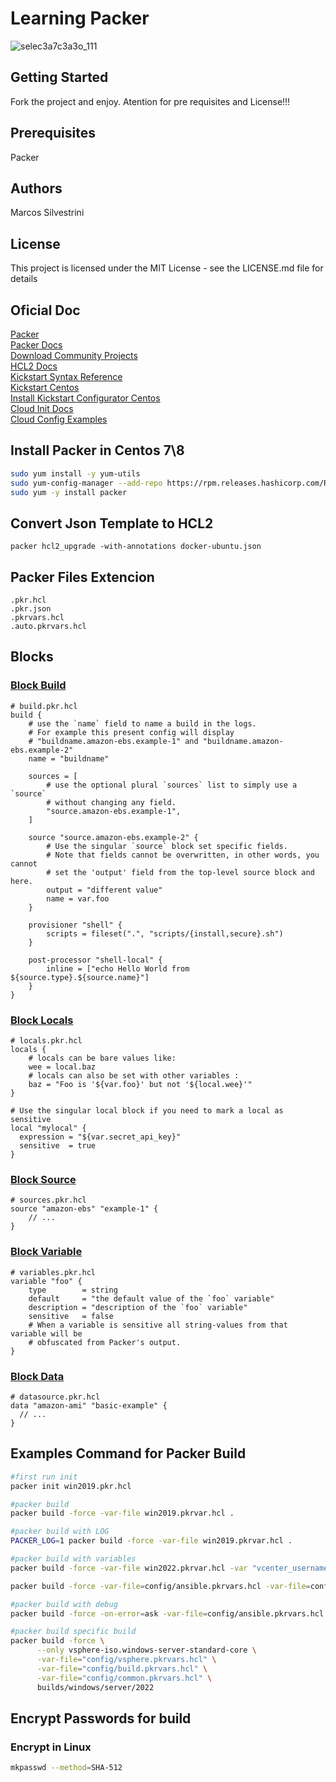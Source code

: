# Learning Packer

![selec3a7c3a3o_111](https://user-images.githubusercontent.com/62715900/117728163-73868e00-b1bf-11eb-90c6-08f2a659576e.png)

## Getting Started

Fork the project and enjoy.
Atention for pre requisites and License!!!

## Prerequisites

Packer

## Authors

Marcos Silvestrini

## License

This project is licensed under the MIT License - see the LICENSE.md file for details

## Oficial Doc

[Packer](https://www.packer.io/)\
[Packer Docs](https://www.packer.io/docs)\
[Download Community Projects](https://www.packer.io/community-tools#download-community-projects)\
[HCL2 Docs](https://www.packer.io/guides/hcl)\
[Kickstart Syntax Reference](https://access.redhat.com/documentation/en-us/red_hat_enterprise_linux/7/html/installation_guide/sect-kickstart-syntax)\
[Kickstart Centos](https://gainanov.pro/eng-blog/linux/centos-installation-with-kickstart/)\
[Install Kickstart Configurator Centos](https://linuxhint.com/install-centos-kickstart/)\
[Cloud Init Docs](https://cloudinit.readthedocs.io/en/latest/)\
[Cloud Config Examples](https://cloudinit.readthedocs.io/en/latest/topics/examples.html)

## Install Packer in Centos 7\8

```sh
sudo yum install -y yum-utils
sudo yum-config-manager --add-repo https://rpm.releases.hashicorp.com/RHEL/hashicorp.repo
sudo yum -y install packer
```

## Convert Json Template to HCL2

`packer hcl2_upgrade -with-annotations docker-ubuntu.json`

## Packer Files Extencion

```hcl2
.pkr.hcl
.pkr.json
.pkrvars.hcl
.auto.pkrvars.hcl
```

## Blocks

### [Block Build](https://www.packer.io/docs/templates/hcl_templates/blocks/build)

```hcl2
# build.pkr.hcl
build {
    # use the `name` field to name a build in the logs.
    # For example this present config will display
    # "buildname.amazon-ebs.example-1" and "buildname.amazon-ebs.example-2"
    name = "buildname"

    sources = [
        # use the optional plural `sources` list to simply use a `source`
        # without changing any field.
        "source.amazon-ebs.example-1",
    ]

    source "source.amazon-ebs.example-2" {
        # Use the singular `source` block set specific fields.
        # Note that fields cannot be overwritten, in other words, you cannot
        # set the 'output' field from the top-level source block and here.
        output = "different value"
        name = var.foo
    }

    provisioner "shell" {
        scripts = fileset(".", "scripts/{install,secure}.sh")
    }

    post-processor "shell-local" {
        inline = ["echo Hello World from ${source.type}.${source.name}"]
    }
}
```

### [Block Locals](https://www.packer.io/docs/templates/hcl_templates/blocks/locals)

```hcl2
# locals.pkr.hcl
locals {
    # locals can be bare values like:
    wee = local.baz
    # locals can also be set with other variables :
    baz = "Foo is '${var.foo}' but not '${local.wee}'"
}

# Use the singular local block if you need to mark a local as sensitive
local "mylocal" {
  expression = "${var.secret_api_key}"
  sensitive  = true
}
```

### [Block Source](https://www.packer.io/docs/templates/hcl_templates/blocks/source)

```hcl2
# sources.pkr.hcl
source "amazon-ebs" "example-1" {
    // ...
}
```

### [Block Variable](https://www.packer.io/docs/templates/hcl_templates/blocks/variable)

```hcl2
# variables.pkr.hcl
variable "foo" {
    type        = string
    default     = "the default value of the `foo` variable"
    description = "description of the `foo` variable"
    sensitive   = false
    # When a variable is sensitive all string-values from that variable will be
    # obfuscated from Packer's output.
}
```

### [Block Data](https://www.packer.io/docs/templates/hcl_templates/blocks/data)

```hcl2
# datasource.pkr.hcl
data "amazon-ami" "basic-example" {
  // ...
}
```


## Examples Command for Packer Build

```sh
#first run init
packer init win2019.pkr.hcl

#packer build
packer build -force -var-file win2019.pkrvar.hcl .

#packer build with LOG
PACKER_LOG=1 packer build -force -var-file win2019.pkrvar.hcl .

#packer build with variables
packer build -force -var-file win2022.pkrvar.hcl -var "vcenter_username=administrator@vsphere.local" -var "vcenter_password=VMware1!" -var "winrm_password=VMware1!" .

packer build -force -var-file=config/ansible.pkrvars.hcl -var-file=config/build.pkrvars.hcl -var-file=config/common.pkrvars.hcl -var-file=config/vsphere.pkrvars.hcl builds/linux/debian/11

#packer build with debug
packer build -force -on-error=ask -var-file=config/ansible.pkrvars.hcl -var-file=config/build.pkrvars.hcl -var-file=config/common.pkrvars.hcl -var-file=config/vsphere.pkrvars.hcl builds/linux/debian/11

#packer build specific build
packer build -force \
      --only vsphere-iso.windows-server-standard-core \
      -var-file="config/vsphere.pkrvars.hcl" \
      -var-file="config/build.pkrvars.hcl" \
      -var-file="config/common.pkrvars.hcl" \
      builds/windows/server/2022
```

## Encrypt Passwords for build

### Encrypt in Linux

```sh
mkpasswd --method=SHA-512

